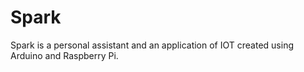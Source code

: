 # Spark
Spark is a personal assistant and an application of IOT created using Arduino and Raspberry Pi.
